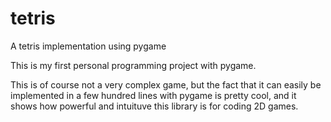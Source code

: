 # tetris

A tetris implementation using pygame

This is my first personal programming project with pygame.

This is of course not a very complex game, but the fact that it can easily be implemented in a few hundred lines with pygame is pretty cool, and it shows how powerful and intuituve this library is for coding 2D games.
